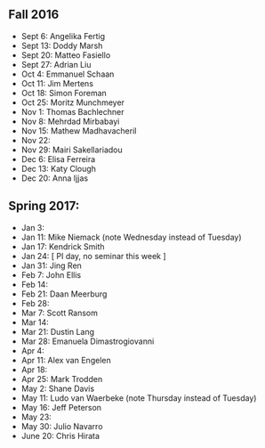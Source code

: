 ## Fall 2016

 - Sept 6: Angelika Fertig
 - Sept 13: Doddy Marsh
 - Sept 20: Matteo Fasiello
 - Sept 27: Adrian Liu
 - Oct 4: Emmanuel Schaan
 - Oct 11: Jim Mertens
 - Oct 18: Simon Foreman
 - Oct 25: Moritz Munchmeyer
 - Nov 1: Thomas Bachlechner
 - Nov 8:  Mehrdad Mirbabayi
 - Nov 15: Mathew Madhavacheril
 - Nov 22: 
 - Nov 29: Mairi Sakellariadou
 - Dec 6: Elisa Ferreira
 - Dec 13: Katy Clough
 - Dec 20: Anna Ijjas

## Spring 2017:

 - Jan 3: 
 - Jan 11: Mike Niemack (note Wednesday instead of Tuesday)
 - Jan 17: Kendrick Smith
 - Jan 24: [ PI day, no seminar this week ]
 - Jan 31: Jing Ren
 - Feb 7:  John Ellis
 - Feb 14: 
 - Feb 21: Daan Meerburg
 - Feb 28: 
 - Mar 7: Scott Ransom
 - Mar 14: 
 - Mar 21: Dustin Lang
 - Mar 28: Emanuela Dimastrogiovanni 
 - Apr 4:
 - Apr 11: Alex van Engelen
 - Apr 18:
 - Apr 25: Mark Trodden
 - May 2: Shane Davis
 - May 11: Ludo van Waerbeke (note Thursday instead of Tuesday)
 - May 16: Jeff Peterson
 - May 23:
 - May 30: Julio Navarro
 - June 20: Chris Hirata
